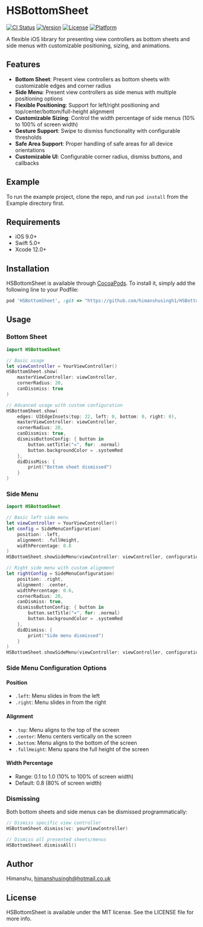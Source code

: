 # HSBottomSheet

[![CI Status](https://img.shields.io/travis/Himanshu/HSBottomSheet.svg?style=flat)](https://travis-ci.org/Himanshu/HSBottomSheet)
[![Version](https://img.shields.io/cocoapods/v/HSBottomSheet.svg?style=flat)](https://cocoapods.org/pods/HSBottomSheet)
[![License](https://img.shields.io/cocoapods/l/HSBottomSheet.svg?style=flat)](https://cocoapods.org/pods/HSBottomSheet)
[![Platform](https://img.shields.io/cocoapods/p/HSBottomSheet.svg?style=flat)](https://cocoapods.org/pods/HSBottomSheet)

A flexible iOS library for presenting view controllers as bottom sheets and side menus with customizable positioning, sizing, and animations.

## Features

- **Bottom Sheet**: Present view controllers as bottom sheets with customizable edges and corner radius
- **Side Menu**: Present view controllers as side menus with multiple positioning options
- **Flexible Positioning**: Support for left/right positioning and top/center/bottom/full-height alignment
- **Customizable Sizing**: Control the width percentage of side menus (10% to 100% of screen width)
- **Gesture Support**: Swipe to dismiss functionality with configurable thresholds
- **Safe Area Support**: Proper handling of safe areas for all device orientations
- **Customizable UI**: Configurable corner radius, dismiss buttons, and callbacks

## Example

To run the example project, clone the repo, and run `pod install` from the Example directory first.

## Requirements

- iOS 9.0+
- Swift 5.0+
- Xcode 12.0+

## Installation

HSBottomSheet is available through [CocoaPods](https://cocoapods.org). To install
it, simply add the following line to your Podfile:

```ruby
pod 'HSBottomSheet', :git => "https://github.com/himanshusingh1/HSBottomSheet.git"
```

## Usage

### Bottom Sheet

```swift
import HSBottomSheet

// Basic usage
let viewController = YourViewController()
HSBottomSheet.show(
    masterViewController: viewController,
    cornerRadius: 20,
    canDissmiss: true
)

// Advanced usage with custom configuration
HSBottomSheet.show(
    edges: UIEdgeInsets(top: 22, left: 0, bottom: 0, right: 0),
    masterViewController: viewController,
    cornerRadius: 20,
    canDissmiss: true,
    dismissButtonConfig: { button in
        button.setTitle("✕", for: .normal)
        button.backgroundColor = .systemRed
    },
    didDissMiss: {
        print("Bottom sheet dismissed")
    }
)
```

### Side Menu

```swift
import HSBottomSheet

// Basic left side menu
let viewController = YourViewController()
let config = SideMenuConfiguration(
    position: .left,
    alignment: .fullHeight,
    widthPercentage: 0.8
)
HSBottomSheet.showSideMenu(viewController: viewController, configuration: config)

// Right side menu with custom alignment
let rightConfig = SideMenuConfiguration(
    position: .right,
    alignment: .center,
    widthPercentage: 0.6,
    cornerRadius: 20,
    canDismiss: true,
    dismissButtonConfig: { button in
        button.setTitle("✕", for: .normal)
        button.backgroundColor = .systemRed
    },
    didDismiss: {
        print("Side menu dismissed")
    }
)
HSBottomSheet.showSideMenu(viewController: viewController, configuration: rightConfig)
```

### Side Menu Configuration Options

#### Position
- `.left`: Menu slides in from the left
- `.right`: Menu slides in from the right

#### Alignment
- `.top`: Menu aligns to the top of the screen
- `.center`: Menu centers vertically on the screen
- `.bottom`: Menu aligns to the bottom of the screen
- `.fullHeight`: Menu spans the full height of the screen

#### Width Percentage
- Range: 0.1 to 1.0 (10% to 100% of screen width)
- Default: 0.8 (80% of screen width)

### Dismissing

Both bottom sheets and side menus can be dismissed programmatically:

```swift
// Dismiss specific view controller
HSBottomSheet.dismiss(vc: yourViewController)

// Dismiss all presented sheets/menus
HSBottomSheet.dismissAll()
```

## Author

Himanshu, himanshusingh@hotmail.co.uk

## License

HSBottomSheet is available under the MIT license. See the LICENSE file for more info.
